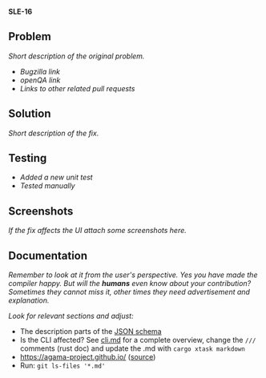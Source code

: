 

**SLE-16**

## Problem

*Short description of the original problem.*

- *Bugzilla link*
- *openQA link*
- *Links to other related pull requests*


## Solution

*Short description of the fix.*


## Testing

- *Added a new unit test*
- *Tested manually*


## Screenshots

*If the fix affects the UI attach some screenshots here.*

## Documentation

*Remember to look at it from the user's perspective. Yes you have made the compiler happy.*
*But will the **humans** even know about your contribution? Sometimes they cannot miss it,*
*other times they need advertisement and explanation.*

*Look for relevant sections and adjust:*
- The description parts of the [JSON schema][profile.schema.json]
- Is the CLI affected? See [cli.md][] for a complete overview,
  change the `///` comments (rust doc)
  and update the .md with `cargo xtask markdown`
- <https://agama-project.github.io/> ([source][gh.io])
- Run: `git ls-files '*.md'`

[cli.md]: https://github.com/agama-project/agama-project.github.io/blob/main/docs/user/cli.md
[profile.schema.json]: https://github.com/agama-project/agama/blob/master/rust/agama-lib/share/profile.schema.json
[gh.io]: https://github.com/agama-project/agama-project.github.io/
